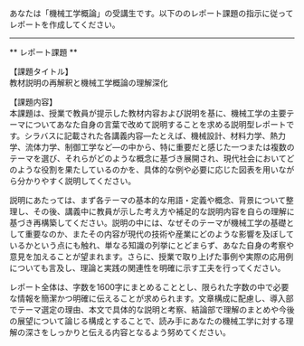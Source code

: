あなたは「機械工学概論」の受講生です。以下ののレポート課題の指示に従ってレポートを作成してください。

---------------------------------------
** レポート課題 **

【課題タイトル】  
教材説明の再解釈と機械工学概論の理解深化

【課題内容】  
本課題は、授業で教員が提示した教材内容および説明を基に、機械工学の主要テーマについてあなた自身の言葉で改めて説明することを求める説明型レポートです。シラバスに記載された各講義内容―たとえば、機械設計、材料力学、熱力学、流体力学、制御工学など―の中から、特に重要だと感じた一つまたは複数のテーマを選び、それらがどのような概念に基づき展開され、現代社会においてどのような役割を果たしているのかを、具体的な例や必要に応じた図表を用いながら分かりやすく説明してください。

説明にあたっては、まず各テーマの基本的な用語・定義や概念、背景について整理し、その後、講義中に教員が示した考え方や補足的な説明内容を自らの理解に基づき再構築してください。説明の中には、なぜそのテーマが機械工学の基礎として重要なのか、またその内容が現代の技術や産業にどのような影響を及ぼしているかという点にも触れ、単なる知識の列挙にとどまらず、あなた自身の考察や意見を加えることが望まれます。さらに、授業で取り上げた事例や実際の応用例についても言及し、理論と実践の関連性を明確に示す工夫を行ってください。

レポート全体は、字数を1600字にまとめることとし、限られた字数の中で必要な情報を簡潔かつ明確に伝えることが求められます。文章構成に配慮し、導入部でテーマ選定の理由、本文で具体的な説明と考察、結論部で理解のまとめや今後の展望について論じる構成とすることで、読み手にあなたの機械工学に対する理解の深さをしっかりと伝える内容となるよう努めてください。